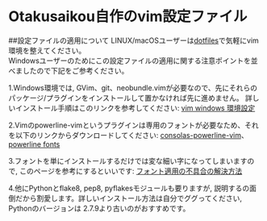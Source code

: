 Otakusaikou自作のvim設定ファイル
==========

##設定ファイルの適用について
LINUX/macOSユーザーは[dotfiles](https://github.com/otakusaikou/dotfiles)で気軽にvim環境を整えてください。  
Windowsユーザーのためにこの設定ファイルの適用に関する注意ポイントを並べましたので下記をご参考ください。 

1.Windows環境では, GVim、git、neobundle.vimが必要なので、先にそれらのパッケージ/プラグインをインストールして置かなければ先に進めません。 詳しいインストール手順はこのリンクを参考してください: [vim windows 環境設定](http://sawasawato.github.io/blog/2014/04/10/vim/)  

2.Vimのpowerline-vimというプラグインは専用のフォントが必要なため、それを以下のリンクからダウンロードしてください: [consolas-powerline-vim](https://github.com/eugeii/consolas-powerline-vim)、[powerline fonts](https://github.com/powerline/fonts)  

3.フォントを単にインストールするだけでは変な細い字になってしまいますので, このページを参考にするといいです: [フォント適用の不具合の解決方法](http://goo.gl/dNf62V)  

4.他にPythonとflake8, pep8, pyflakesモジュールも要りますが, 説明するの面倒だから割愛します。詳しいインストール方法は自分でググってください, Pythonのバージョンは 2.7.9より古いのがおすすめです。

